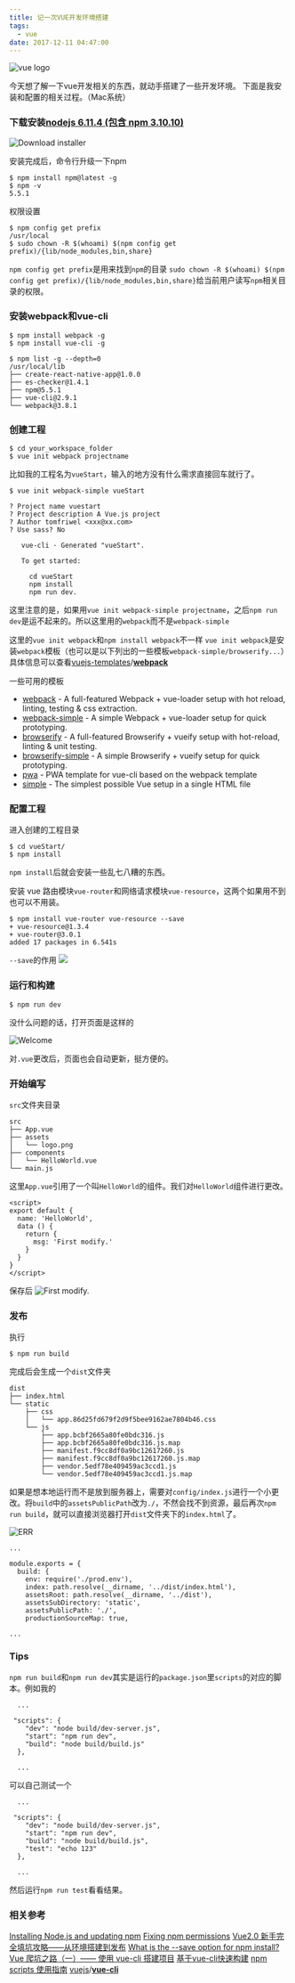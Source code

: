```yaml
---
title: 记一次VUE开发环境搭建
tags:
  - vue
date: 2017-12-11 04:47:00
---
```



![vue logo](http://upload-images.jianshu.io/upload_images/2158535-c9700943d83aa88f.png?imageMogr2/auto-orient/strip%7CimageView2/2/w/1240)

今天想了解一下vue开发相关的东西，就动手搭建了一些开发环境。
下面是我安装和配置的相关过程。（Mac系统）

### 下载安装[nodejs 6.11.4 (包含 npm 3.10.10)](https://nodejs.org/en/download/)
![Download installer](http://upload-images.jianshu.io/upload_images/2158535-33fb128c8fd8a308.png?imageMogr2/auto-orient/strip%7CimageView2/2/w/600)

安装完成后，命令行升级一下npm
```
$ npm install npm@latest -g
$ npm -v
5.5.1
```
权限设置
```
$ npm config get prefix
/usr/local
$ sudo chown -R $(whoami) $(npm config get prefix)/{lib/node_modules,bin,share}
```

`npm config get prefix`是用来找到`npm`的目录
`sudo chown -R $(whoami) $(npm config get prefix)/{lib/node_modules,bin,share}`给当前用户读写`npm`相关目录的权限。

### 安装webpack和vue-cli
```
$ npm install webpack -g
$ npm install vue-cli -g

$ npm list -g --depth=0
/usr/local/lib
├── create-react-native-app@1.0.0
├── es-checker@1.4.1
├── npm@5.5.1
├── vue-cli@2.9.1
└── webpack@3.8.1
```

### 创建工程
```
$ cd your_workspace_folder
$ vue init webpack projectname
```
比如我的工程名为`vueStart`，输入的地方没有什么需求直接回车就行了。

```
$ vue init webpack-simple vueStart

? Project name vuestart
? Project description A Vue.js project
? Author tomfriwel <xxx@xx.com>
? Use sass? No

   vue-cli · Generated "vueStart".

   To get started:
   
     cd vueStart
     npm install
     npm run dev.
```
这里注意的是，如果用`vue init webpack-simple projectname`，之后`npm run dev`是运不起来的。所以这里用的`webpack`而不是`webpack-simple`

这里的`vue init webpack`和`npm install webpack`不一样
 `vue init webpack`是安装`webpack`模板（也可以是以下列出的一些模板`webpack-simple/browserify...`）
具体信息可以查看[vuejs-templates](https://github.com/vuejs-templates)/**[webpack](https://github.com/vuejs-templates/webpack)**

一些可用的模板
* [webpack](https://github.com/vuejs-templates/webpack) - A full-featured Webpack + vue-loader setup with hot reload, linting, testing & css extraction.
* [webpack-simple](https://github.com/vuejs-templates/webpack-simple) - A simple Webpack + vue-loader setup for quick prototyping.
* [browserify](https://github.com/vuejs-templates/browserify) - A full-featured Browserify + vueify setup with hot-reload, linting & unit testing.
* [browserify-simple](https://github.com/vuejs-templates/browserify-simple) - A simple Browserify + vueify setup for quick prototyping.
* [pwa](https://github.com/vuejs-templates/pwa) - PWA template for vue-cli based on the webpack template
* [simple](https://github.com/vuejs-templates/simple) - The simplest possible Vue setup in a single HTML file


### 配置工程
进入创建的工程目录
```
$ cd vueStart/
$ npm install
```
`npm install`后就会安装一些乱七八糟的东西。

安装 vue 路由模块`vue-router`和网络请求模块`vue-resource`，这两个如果用不到也可以不用装。
```
$ npm install vue-router vue-resource --save
+ vue-resource@1.3.4
+ vue-router@3.0.1
added 17 packages in 6.541s
```
`--save`的作用
![](http://upload-images.jianshu.io/upload_images/2158535-0b9922d19ae9946b.png?imageMogr2/auto-orient/strip%7CimageView2/2/w/1240)

### 运行和构建

```
$ npm run dev
```
没什么问题的话，打开页面是这样的

![Welcome](http://upload-images.jianshu.io/upload_images/2158535-d9e3f3be952834d9.png?imageMogr2/auto-orient/strip%7CimageView2/2/w/600)

对`.vue`更改后，页面也会自动更新，挺方便的。

### 开始编写
`src`文件夹目录
```
src
├── App.vue
├── assets
│   └── logo.png
├── components
│   └── HelloWorld.vue
└── main.js
```
这里`App.vue`引用了一个叫`HelloWorld`的组件。我们对`HelloWorld`组件进行更改。
```
<script>
export default {
  name: 'HelloWorld',
  data () {
    return {
      msg: 'First modify.'
    }
  }
}
</script>
```
保存后
![First modify.](http://upload-images.jianshu.io/upload_images/2158535-6f9b41a973a68c26.png?imageMogr2/auto-orient/strip%7CimageView2/2/w/600)

### 发布
执行
```
$ npm run build
```
完成后会生成一个`dist`文件夹
```
dist
├── index.html
└── static
    ├── css
    │   └── app.86d25fd679f2d9f5bee9162ae7804b46.css
    └── js
        ├── app.bcbf2665a80fe0bdc316.js
        ├── app.bcbf2665a80fe0bdc316.js.map
        ├── manifest.f9cc8df0a9bc12617260.js
        ├── manifest.f9cc8df0a9bc12617260.js.map
        ├── vendor.5edf78e409459ac3ccd1.js
        └── vendor.5edf78e409459ac3ccd1.js.map
```
如果是想本地运行而不是放到服务器上，需要对`config/index.js`进行一个小更改。将`build`中的`assetsPublicPath`改为`./`，不然会找不到资源，最后再次`npm run build`，就可以直接浏览器打开`dist`文件夹下的`index.html`了。

![ERR](http://upload-images.jianshu.io/upload_images/2158535-7188024e99a62f4b.png?imageMogr2/auto-orient/strip%7CimageView2/2/w/600)

```
...

module.exports = {
  build: {
    env: require('./prod.env'),
    index: path.resolve(__dirname, '../dist/index.html'),
    assetsRoot: path.resolve(__dirname, '../dist'),
    assetsSubDirectory: 'static',
    assetsPublicPath: './',
    productionSourceMap: true,

...
```



### Tips
`npm run build`和`npm run dev`其实是运行的`package.json`里`scripts`的对应的脚本。例如我的
```
  ...

 "scripts": {
    "dev": "node build/dev-server.js",
    "start": "npm run dev",
    "build": "node build/build.js"
  },

  ...
```
可以自己测试一个
```
  ...

 "scripts": {
    "dev": "node build/dev-server.js",
    "start": "npm run dev",
    "build": "node build/build.js",
    "test": "echo 123"
  },

  ...
```
然后运行`npm run test`看看结果。


### 相关参考
[Installing Node.js and updating npm](https://docs.npmjs.com/getting-started/installing-node)
[Fixing npm permissions](https://docs.npmjs.com/getting-started/fixing-npm-permissions)
[Vue2.0 新手完全填坑攻略——从环境搭建到发布](http://www.jianshu.com/p/5ba253651c3b)
[What is the --save option for npm install?](https://stackoverflow.com/a/35849725/6279975)
[Vue 爬坑之路（一）—— 使用 vue-cli 搭建项目](http://www.cnblogs.com/wisewrong/p/6255817.html)
[基于vue-cli快速构建](http://blog.csdn.net/lollipop94/article/details/78295315)
[npm scripts 使用指南](http://www.ruanyifeng.com/blog/2016/10/npm_scripts.html)
[vuejs](https://github.com/vuejs)/**[vue-cli](https://github.com/vuejs/vue-cli)**
